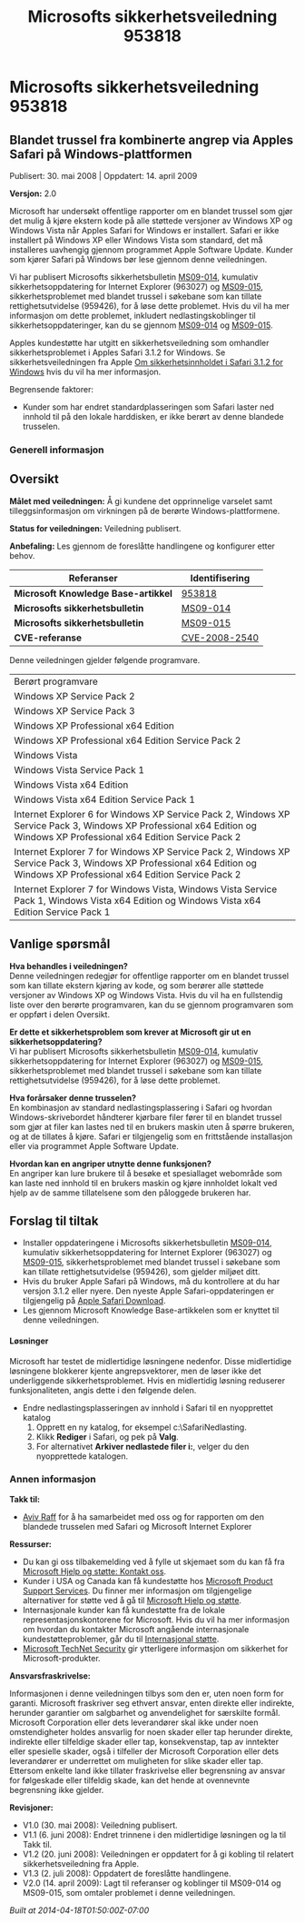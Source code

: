 ﻿---
title: Microsofts sikkerhetsveiledning 953818
TOCTitle: "953818"
ms:assetid: "953818"
ms:mtpsurl: https://technet.microsoft.com/nb-NO/library/953818(v=Security.10)
ms:contentKeyID: 61230838
ms.date: 04/18/2014
mtps_version: v=Security.10
ms.translationtype: HT
---

# Microsofts sikkerhetsveiledning 953818

## Blandet trussel fra kombinerte angrep via Apples Safari på Windows-plattformen

Publisert: 30. mai 2008 | Oppdatert: 14. april 2009

**Versjon:** 2.0

Microsoft har undersøkt offentlige rapporter om en blandet trussel som gjør det mulig å kjøre ekstern kode på alle støttede versjoner av Windows XP og Windows Vista når Apples Safari for Windows er installert. Safari er ikke installert på Windows XP eller Windows Vista som standard, det må installeres uavhengig gjennom programmet Apple Software Update. Kunder som kjører Safari på Windows bør lese gjennom denne veiledningen.

Vi har publisert Microsofts sikkerhetsbulletin [MS09-014](http://go.microsoft.com/fwlink/?linkid=146659), kumulativ sikkerhetsoppdatering for Internet Explorer (963027) og [MS09-015](http://go.microsoft.com/fwlink/?linkid=146803), sikkerhetsproblemet med blandet trussel i søkebane som kan tillate rettighetsutvidelse (959426), for å løse dette problemet. Hvis du vil ha mer informasjon om dette problemet, inkludert nedlastingskoblinger til sikkerhetsoppdateringer, kan du se gjennom [MS09-014](http://go.microsoft.com/fwlink/?linkid=146659) og [MS09-015](http://go.microsoft.com/fwlink/?linkid=146803).

Apples kundestøtte har utgitt en sikkerhetsveiledning som omhandler sikkerhetsproblemet i Apples Safari 3.1.2 for Windows. Se sikkerhetsveiledningen fra Apple [Om sikkerhetsinnholdet i Safari 3.1.2 for Windows](http://support.apple.com/kb/ht2092) hvis du vil ha mer informasjon.

Begrensende faktorer:

  - Kunder som har endret standardplasseringen som Safari laster ned innhold til på den lokale harddisken, er ikke berørt av denne blandede trusselen.

### Generell informasjon

## Oversikt

**Målet med veiledningen:** Å gi kundene det opprinnelige varselet samt tilleggsinformasjon om virkningen på de berørte Windows-plattformene.

**Status for veiledningen:** Veiledning publisert.

**Anbefaling:** Les gjennom de foreslåtte handlingene og konfigurer etter behov.

<table>
<thead>
<tr class="header">
<th>Referanser</th>
<th>Identifisering</th>
</tr>
</thead>
<tbody>
<tr class="odd">
<td><strong>Microsoft Knowledge Base-artikkel</strong></td>
<td><a href="http://support.microsoft.com/kb/953818">953818</a></td>
</tr>
<tr class="even">
<td><strong>Microsofts sikkerhetsbulletin</strong></td>
<td><a href="http://go.microsoft.com/fwlink/?linkid=146659">MS09-014</a></td>
</tr>
<tr class="odd">
<td><strong>Microsofts sikkerhetsbulletin</strong></td>
<td><a href="http://go.microsoft.com/fwlink/?linkid=146803">MS09-015</a></td>
</tr>
<tr class="even">
<td><strong>CVE-referanse</strong></td>
<td><a href="http://www.cve.mitre.org/cgi-bin/cvename.cgi?name=cve-2008-2540">CVE-2008-2540</a></td>
</tr>
</tbody>
</table>


Denne veiledningen gjelder følgende programvare.

<table>
<tbody>
<tr class="odd">
<td>Berørt programvare</td>
</tr>
<tr class="even">
<td>Windows XP Service Pack 2</td>
</tr>
<tr class="odd">
<td>Windows XP Service Pack 3</td>
</tr>
<tr class="even">
<td>Windows XP Professional x64 Edition</td>
</tr>
<tr class="odd">
<td>Windows XP Professional x64 Edition Service Pack 2</td>
</tr>
<tr class="even">
<td>Windows Vista</td>
</tr>
<tr class="odd">
<td>Windows Vista Service Pack 1</td>
</tr>
<tr class="even">
<td>Windows Vista x64 Edition</td>
</tr>
<tr class="odd">
<td>Windows Vista x64 Edition Service Pack 1</td>
</tr>
<tr class="even">
<td>Internet Explorer 6 for Windows XP Service Pack 2, Windows XP Service Pack 3, Windows XP Professional x64 Edition og Windows XP Professional x64 Edition Service Pack 2</td>
</tr>
<tr class="odd">
<td>Internet Explorer 7 for Windows XP Service Pack 2, Windows XP Service Pack 3, Windows XP Professional x64 Edition og Windows XP Professional x64 Edition Service Pack 2</td>
</tr>
<tr class="even">
<td>Internet Explorer 7 for Windows Vista, Windows Vista Service Pack 1, Windows Vista x64 Edition og Windows Vista x64 Edition Service Pack 1</td>
</tr>
</tbody>
</table>


## Vanlige spørsmål

**Hva behandles i veiledningen?**  
Denne veiledningen redegjør for offentlige rapporter om en blandet trussel som kan tillate ekstern kjøring av kode, og som berører alle støttede versjoner av Windows XP og Windows Vista. Hvis du vil ha en fullstendig liste over den berørte programvaren, kan du se gjennom programvaren som er oppført i delen Oversikt.

**Er dette et sikkerhetsproblem som krever at Microsoft gir ut en sikkerhetsoppdatering?**  
Vi har publisert Microsofts sikkerhetsbulletin [MS09-014](http://go.microsoft.com/fwlink/?linkid=146659), kumulativ sikkerhetsoppdatering for Internet Explorer (963027) og [MS09-015](http://go.microsoft.com/fwlink/?linkid=146803), sikkerhetsproblemet med blandet trussel i søkebane som kan tillate rettighetsutvidelse (959426), for å løse dette problemet.

**Hva forårsaker denne trusselen?**  
En kombinasjon av standard nedlastingsplassering i Safari og hvordan Windows-skrivebordet håndterer kjørbare filer fører til en blandet trussel som gjør at filer kan lastes ned til en brukers maskin uten å spørre brukeren, og at de tillates å kjøre. Safari er tilgjengelig som en frittstående installasjon eller via programmet Apple Software Update.

**Hvordan kan en angriper utnytte denne funksjonen?**  
En angriper kan lure brukere til å besøke et spesiallaget webområde som kan laste ned innhold til en brukers maskin og kjøre innholdet lokalt ved hjelp av de samme tillatelsene som den påloggede brukeren har.

## Forslag til tiltak

  - Installer oppdateringene i Microsofts sikkerhetsbulletin [MS09-014](http://go.microsoft.com/fwlink/?linkid=146659), kumulativ sikkerhetsoppdatering for Internet Explorer (963027) og [MS09-015](http://go.microsoft.com/fwlink/?linkid=146803), sikkerhetsproblemet med blandet trussel i søkebane som kan tillate rettighetsutvidelse (959426), som gjelder miljøet ditt.
  - Hvis du bruker Apple Safari på Windows, må du kontrollere at du har versjon 3.1.2 eller nyere. Den nyeste Apple Safari-oppdateringen er tilgjengelig på [Apple Safari Download](http://www.apple.com/safari/download/).
  - Les gjennom Microsoft Knowledge Base-artikkelen som er knyttet til denne veiledningen.

#### Løsninger

Microsoft har testet de midlertidige løsningene nedenfor. Disse midlertidige løsningene blokkerer kjente angrepsvektorer, men de løser ikke det underliggende sikkerhetsproblemet. Hvis en midlertidig løsning reduserer funksjonaliteten, angis dette i den følgende delen.

  - Endre nedlastingsplasseringen av innhold i Safari til en nyopprettet katalog
    1.  Opprett en ny katalog, for eksempel c:\\SafariNedlasting.
    2.  Klikk **Rediger** i Safari, og pek på **Valg**.
    3.  For alternativet **Arkiver nedlastede filer i:**, velger du den nyopprettede katalogen.

### Annen informasjon

**Takk til:**

  - [Aviv Raff](http://aviv.raffon.net/) for å ha samarbeidet med oss og for rapporten om den blandede trusselen med Safari og Microsoft Internet Explorer

**Ressurser:**

  - Du kan gi oss tilbakemelding ved å fylle ut skjemaet som du kan få fra [Microsoft Hjelp og støtte: Kontakt oss](https://support.microsoft.com/common/survey.aspx?scid=sw;en;1257&amp;showpage=1&amp;ws=technet&amp;sd=tech).
  - Kunder i USA og Canada kan få kundestøtte hos [Microsoft Product Support Services](http://go.microsoft.com/fwlink/?linkid=21131). Du finner mer informasjon om tilgjengelige alternativer for støtte ved å gå til [Microsoft Hjelp og støtte](http://support.microsoft.com/).
  - Internasjonale kunder kan få kundestøtte fra de lokale representasjonskontorene for Microsoft. Hvis du vil ha mer informasjon om hvordan du kontakter Microsoft angående internasjonale kundestøtteproblemer, går du til [Internasjonal støtte](http://go.microsoft.com/fwlink/?linkid=21155).
  - [Microsoft TechNet Security](http://go.microsoft.com/fwlink/?linkid=21132) gir ytterligere informasjon om sikkerhet for Microsoft-produkter.

**Ansvarsfraskrivelse:**

Informasjonen i denne veiledningen tilbys som den er, uten noen form for garanti. Microsoft fraskriver seg ethvert ansvar, enten direkte eller indirekte, herunder garantier om salgbarhet og anvendelighet for særskilte formål. Microsoft Corporation eller dets leverandører skal ikke under noen omstendigheter holdes ansvarlig for noen skader eller tap herunder direkte, indirekte eller tilfeldige skader eller tap, konsekvenstap, tap av inntekter eller spesielle skader, også i tilfeller der Microsoft Corporation eller dets leverandører er underrettet om muligheten for slike skader eller tap. Ettersom enkelte land ikke tillater fraskrivelse eller begrensning av ansvar for følgeskade eller tilfeldig skade, kan det hende at ovennevnte begrensning ikke gjelder.

**Revisjoner:**

  - V1.0 (30. mai 2008): Veiledning publisert.
  - V1.1 (6. juni 2008): Endret trinnene i den midlertidige løsningen og la til Takk til.
  - V1.2 (20. juni 2008): Veiledningen er oppdatert for å gi kobling til relatert sikkerhetsveiledning fra Apple.
  - V1.3 (2. juli 2008): Oppdatert de foreslåtte handlingene.
  - V2.0 (14. april 2009): Lagt til referanser og koblinger til MS09-014 og MS09-015, som omtaler problemet i denne veiledningen.

*Built at 2014-04-18T01:50:00Z-07:00*

